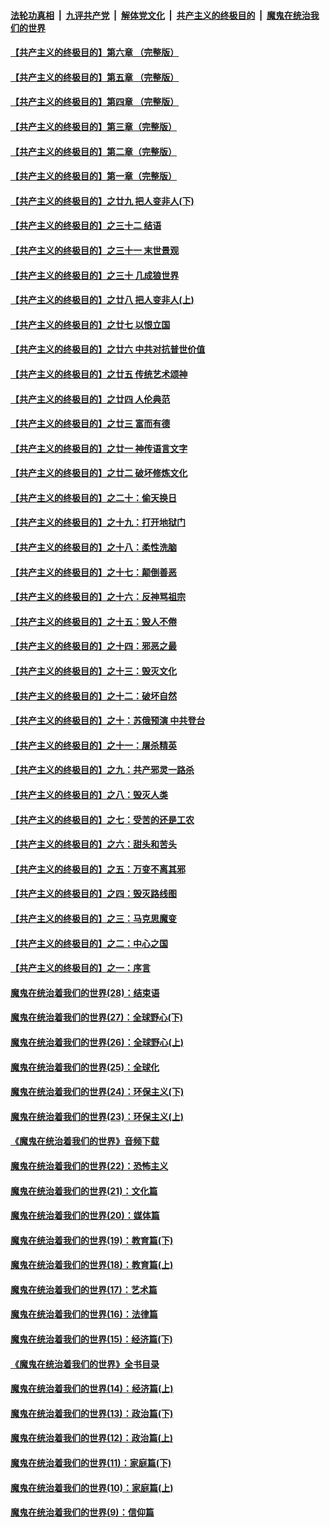 ####  [法轮功真相](../../../../basic/blob/master/README.md?t=05281801) &nbsp;|&nbsp; [九评共产党](../../../../9ping.md/blob/master/README.md?t=05281801) &nbsp;|&nbsp; [解体党文化](../../../../jtdwh.md/blob/master/README.md?t=05281801)  &nbsp;|&nbsp; [共产主义的终极目的](../../../../gczydzjmd.md/blob/master/README.md?t=05281801) &nbsp;|&nbsp; [魔鬼在统治我们的世界](../../../../mgztzwmdsj.md/blob/master/README.md?t=05281801) 

#### [【共产主义的终极目的】第六章 （完整版）](../pages/nsc422/n11428913.md?t=05281801) 

#### [【共产主义的终极目的】第五章 （完整版）](../pages/nsc422/n11428912.md?t=05281801) 

#### [【共产主义的终极目的】第四章 （完整版）](../pages/nsc422/n11428907.md?t=05281801) 

#### [【共产主义的终极目的】第三章（完整版）](../pages/nsc422/n11428848.md?t=05281801) 

#### [【共产主义的终极目的】第二章（完整版）](../pages/nsc422/n11428831.md?t=05281801) 

#### [【共产主义的终极目的】第一章（完整版）](../pages/nsc422/n11417651.md?t=05281801) 

#### [【共产主义的终极目的】之廿九 把人变非人(下)](../pages/nsc422/n11344140.md?t=05281801) 

#### [【共产主义的终极目的】之三十二 结语](../pages/nsc422/n11360535.md?t=05281801) 

#### [【共产主义的终极目的】之三十一 末世景观](../pages/nsc422/n11351129.md?t=05281801) 

#### [【共产主义的终极目的】之三十 几成狼世界](../pages/nsc422/n11348280.md?t=05281801) 

#### [【共产主义的终极目的】之廿八 把人变非人(上)](../pages/nsc422/n11340492.md?t=05281801) 

#### [【共产主义的终极目的】之廿七 以恨立国](../pages/nsc422/n11336944.md?t=05281801) 

#### [【共产主义的终极目的】之廿六 中共对抗普世价值](../pages/nsc422/n11324785.md?t=05281801) 

#### [【共产主义的终极目的】之廿五 传统艺术颂神](../pages/nsc422/n11296396.md?t=05281801) 

#### [【共产主义的终极目的】之廿四 人伦典范](../pages/nsc422/n11296397.md?t=05281801) 

#### [【共产主义的终极目的】之廿三 富而有德](../pages/nsc422/n11283598.md?t=05281801) 

#### [【共产主义的终极目的】之廿一 神传语言文字](../pages/nsc422/n11263265.md?t=05281801) 

#### [【共产主义的终极目的】之廿二 破坏修炼文化](../pages/nsc422/n11245728.md?t=05281801) 

#### [【共产主义的终极目的】之二十：偷天换日](../pages/nsc422/n11238846.md?t=05281801) 

#### [【共产主义的终极目的】之十九：打开地狱门](../pages/nsc422/n11206376.md?t=05281801) 

#### [【共产主义的终极目的】之十八：柔性洗脑](../pages/nsc422/n11199994.md?t=05281801) 

#### [【共产主义的终极目的】之十七：颠倒善恶](../pages/nsc422/n11179782.md?t=05281801) 

#### [【共产主义的终极目的】之十六：反神骂祖宗](../pages/nsc422/n11166798.md?t=05281801) 

#### [【共产主义的终极目的】之十五：毁人不倦](../pages/nsc422/n11166792.md?t=05281801) 

#### [【共产主义的终极目的】之十四：邪恶之最](../pages/nsc422/n11150249.md?t=05281801) 

#### [【共产主义的终极目的】之十三：毁灭文化](../pages/nsc422/n11135227.md?t=05281801) 

#### [【共产主义的终极目的】之十二：破坏自然](../pages/nsc422/n11135214.md?t=05281801) 

#### [【共产主义的终极目的】之十：苏俄预演 中共登台](../pages/nsc422/n11118424.md?t=05281801) 

#### [【共产主义的终极目的】之十一：屠杀精英](../pages/nsc422/n11118442.md?t=05281801) 

#### [【共产主义的终极目的】之九：共产邪灵一路杀](../pages/nsc422/n11114139.md?t=05281801) 

#### [【共产主义的终极目的】之八：毁灭人类](../pages/nsc422/n11108503.md?t=05281801) 

#### [【共产主义的终极目的】之七：受苦的还是工农](../pages/nsc422/n11101809.md?t=05281801) 

#### [【共产主义的终极目的】之六：甜头和苦头](../pages/nsc422/n11096971.md?t=05281801) 

#### [【共产主义的终极目的】之五：万变不离其邪](../pages/nsc422/n11091285.md?t=05281801) 

#### [【共产主义的终极目的】之四：毁灭路线图](../pages/nsc422/n11086284.md?t=05281801) 

#### [【共产主义的终极目的】之三：马克思魔变](../pages/nsc422/n11061941.md?t=05281801) 

#### [【共产主义的终极目的】之二：中心之国](../pages/nsc422/n11047728.md?t=05281801) 

#### [【共产主义的终极目的】之一：序言](../pages/nsc422/n11086077.md?t=05281801) 

#### [魔鬼在统治着我们的世界(28)：结束语](../pages/nsc422/n10936246.md?t=05281801) 

#### [魔鬼在统治着我们的世界(27)：全球野心(下)](../pages/nsc422/n10928319.md?t=05281801) 

#### [魔鬼在统治着我们的世界(26)：全球野心(上)](../pages/nsc422/n10900318.md?t=05281801) 

#### [魔鬼在统治着我们的世界(25)：全球化](../pages/nsc422/n10788205.md?t=05281801) 

#### [魔鬼在统治着我们的世界(24)：环保主义(下)](../pages/nsc422/n10695307.md?t=05281801) 

#### [魔鬼在统治着我们的世界(23)：环保主义(上)](../pages/nsc422/n10688613.md?t=05281801) 

#### [《魔鬼在统治着我们的世界》音频下载](../pages/nsc422/n10635553.md?t=05281801) 

#### [魔鬼在统治着我们的世界(22)：恐怖主义](../pages/nsc422/n10614727.md?t=05281801) 

#### [魔鬼在统治着我们的世界(21)：文化篇](../pages/nsc422/n10597706.md?t=05281801) 

#### [魔鬼在统治着我们的世界(20)：媒体篇](../pages/nsc422/n10586579.md?t=05281801) 

#### [魔鬼在统治着我们的世界(19)：教育篇(下)](../pages/nsc422/n10564808.md?t=05281801) 

#### [魔鬼在统治着我们的世界(18)：教育篇(上)](../pages/nsc422/n10526970.md?t=05281801) 

#### [魔鬼在统治着我们的世界(17)：艺术篇](../pages/nsc422/n10499093.md?t=05281801) 

#### [魔鬼在统治着我们的世界(16)：法律篇](../pages/nsc422/n10485969.md?t=05281801) 

#### [魔鬼在统治着我们的世界(15)：经济篇(下)](../pages/nsc422/n10469975.md?t=05281801) 

#### [《魔鬼在统治着我们的世界》全书目录](../pages/nsc422/n10464261.md?t=05281801) 

#### [魔鬼在统治着我们的世界(14)：经济篇(上)](../pages/nsc422/n10457370.md?t=05281801) 

#### [魔鬼在统治着我们的世界(13)：政治篇(下)](../pages/nsc422/n10448270.md?t=05281801) 

#### [魔鬼在统治着我们的世界(12)：政治篇(上)](../pages/nsc422/n10444576.md?t=05281801) 

#### [魔鬼在统治着我们的世界(11)：家庭篇(下)](../pages/nsc422/n10440961.md?t=05281801) 

#### [魔鬼在统治着我们的世界(10)：家庭篇(上)](../pages/nsc422/n10435448.md?t=05281801) 

#### [魔鬼在统治着我们的世界(9)：信仰篇](../pages/nsc422/n10432159.md?t=05281801) 

